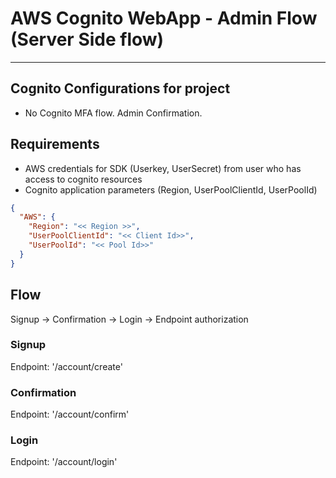 ﻿# AWS Cognito WebApp - Admin Flow (Server Side flow)
***

## Cognito Configurations for project
- No Cognito MFA flow. Admin Confirmation.

## Requirements

- AWS credentials for SDK (Userkey, UserSecret) from user who has access to cognito resources
- Cognito application parameters (Region, UserPoolClientId, UserPoolId)
````json
{
  "AWS": {
    "Region": "<< Region >>",
    "UserPoolClientId": "<< Client Id>>",
    "UserPoolId": "<< Pool Id>>"
  }
}
````

## Flow
Signup -> Confirmation -> Login -> Endpoint authorization

### Signup
Endpoint: '/account/create'

### Confirmation
Endpoint: '/account/confirm'

### Login
Endpoint: '/account/login'

